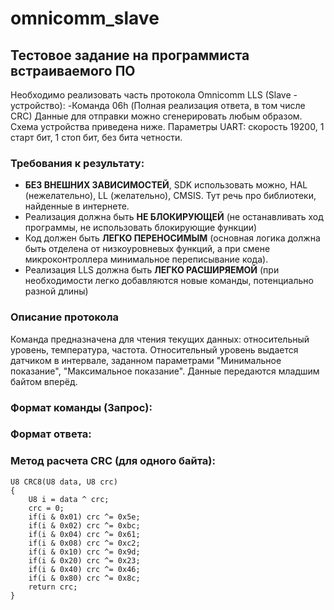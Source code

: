 # omnicomm_slave
## Тестовое задание на программиста встраиваемого ПО
Необходимо реализовать часть протокола Omnicomm LLS (Slave - устройство):
-Команда 06h (Полная реализация ответа, в том числе CRC)
Данные для отправки можно сгенерировать любым образом.
Схема устройства приведена ниже.
Параметры UART: скорость 19200, 1 старт бит, 1 стоп бит, без бита четности.
### Требования к результату:
- **БЕЗ ВНЕШНИХ ЗАВИСИМОСТЕЙ**, SDK использовать можно, HAL (нежелательно), LL (желательно), CMSIS. Тут речь про библиотеки, найденные в интернете.
- Реализация должна быть **НЕ БЛОКИРУЮЩЕЙ** (не останавливать ход программы, не использовать блокирующие функции)
- Код должен быть **ЛЕГКО ПЕРЕНОСИМЫМ** (основная логика должна быть отделена от низкоуровневых функций, а при смене микроконтроллера минимальное переписывание кода).
- Реализация LLS должна быть **ЛЕГКО РАСШИРЯЕМОЙ** (при необходимости легко добавляются новые команды, потенциально разной длины)
### Описание протокола 
Команда предназначена для чтения текущих данных: относительный уровень, температура, частота. Относительный уровень выдается датчиком в интервале, заданном параметрами "Минимальное показание", "Максимальное показание".
Данные передаются младшим байтом вперёд.
### Формат команды (Запрос):


### Формат ответа:


### Метод расчета CRC (для одного байта):
```
U8 CRC8(U8 data, U8 crc)
{
    U8 i = data ^ crc;
    crc = 0;
    if(i & 0x01) crc ^= 0x5e;
    if(i & 0x02) crc ^= 0xbc;
    if(i & 0x04) crc ^= 0x61;
    if(i & 0x08) crc ^= 0xc2;
    if(i & 0x10) crc ^= 0x9d;
    if(i & 0x20) crc ^= 0x23;
    if(i & 0x40) crc ^= 0x46;
    if(i & 0x80) crc ^= 0x8c;
    return crc;
}
```
 
